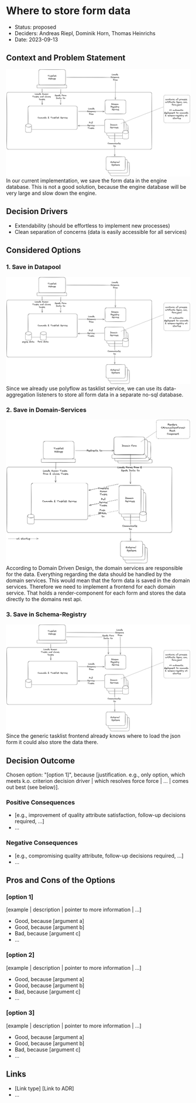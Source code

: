 # Where to store form data

* Status: proposed
* Deciders: Andreas Riepl, Dominik Horn, Thomas Heinrichs
* Date: 2023-09-13

## Context and Problem Statement

![save-in-engine](bpm-platform-save-in-engine.png)
In our current implementation, we save the form data in the engine database.
This is not a good solution, because the engine database will be very large and slow down the engine.

## Decision Drivers <!-- optional -->

* Extendability (should be effortless to implement new processes)
* Clean separation of concerns (data is easily accessible for all services)

## Considered Options

### 1. Save in Datapool
![save-in-datapool](bpm-platform-save-in-datapool.png)
Since we already use polyflow as tasklist service, we can use its data-aggregation listeners to store all form data in a separate no-sql database.

### 2. Save in Domain-Services
![save-in-domain](bpm-platform-save-in-domain.png)
According to Domain Driven Design, the domain services are responsible for the data. Everything regarding the data should be handled by the domain services.
This would mean that the form data is saved in the domain services.
Therefore we need to implement a frontend for each domain service.
That holds a render-component for each form and stores the data directly to the domains rest api.

### 3. Save in Schema-Registry
![save-in-schema-registry](bpm-platform-save-in-schema-registry.png)
Since the generic tasklist frontend already knows where to load the json form it could also store the data there.

## Decision Outcome

Chosen option: "[option 1]", because [justification. e.g., only option, which meets k.o. criterion decision driver | which resolves force force | … | comes out best (see below)].

### Positive Consequences <!-- optional -->

* [e.g., improvement of quality attribute satisfaction, follow-up decisions required, …]
* …

### Negative Consequences <!-- optional -->

* [e.g., compromising quality attribute, follow-up decisions required, …]
* …

## Pros and Cons of the Options <!-- optional -->

### [option 1]

[example | description | pointer to more information | …] <!-- optional -->

* Good, because [argument a]
* Good, because [argument b]
* Bad, because [argument c]
* … <!-- numbers of pros and cons can vary -->

### [option 2]

[example | description | pointer to more information | …] <!-- optional -->

* Good, because [argument a]
* Good, because [argument b]
* Bad, because [argument c]
* … <!-- numbers of pros and cons can vary -->

### [option 3]

[example | description | pointer to more information | …] <!-- optional -->

* Good, because [argument a]
* Good, because [argument b]
* Bad, because [argument c]
* … <!-- numbers of pros and cons can vary -->

## Links <!-- optional -->

* [Link type] [Link to ADR] <!-- example: Refined by [ADR-0005](0005-example.md) -->
* … <!-- numbers of links can vary -->
